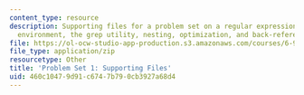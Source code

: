 ```yaml
---
content_type: resource
description: Supporting files for a problem set on a regular expressions, the Scheme
  environment, the grep utility, nesting, optimization, and back-references.
file: https://ol-ocw-studio-app-production.s3.amazonaws.com/courses/6-945-adventures-in-advanced-symbolic-programming-spring-2009/460c10479d91c6747b790cb3927a68d4_assn01.zip
file_type: application/zip
resourcetype: Other
title: 'Problem Set 1: Supporting Files'
uid: 460c1047-9d91-c674-7b79-0cb3927a68d4
---
```

